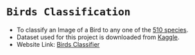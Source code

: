 # `Birds Classification`
- To classify an Image of a Bird to any one of the [510 species](https://github.com/Kathir0011/Birds-Classification/blob/main/class_names.txt).
- Dataset used for this project is downloaded from [Kaggle](https://www.kaggle.com/datasets/gpiosenka/100-bird-species).
- Website Link: [Birds Classifier](https://huggingface.co/spaces/Kathir0011/Birds_Classification)
